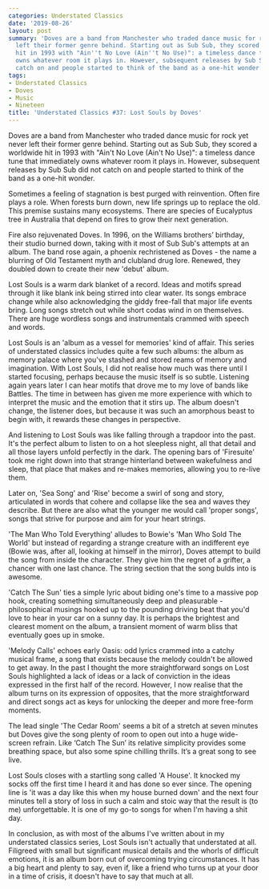 ```yaml
---
categories: Understated Classics
date: '2019-08-26'
layout: post
summary: 'Doves are a band from Manchester who traded dance music for rock yet never
  left their former genre behind. Starting out as Sub Sub, they scored a worldwide
  hit in 1993 with "Ain''t No Love (Ain''t No Use)": a timeless dance tune that immediately
  owns whatever room it plays in. However, subsequent releases by Sub Sub did not
  catch on and people started to think of the band as a one-hit wonder.'
tags:
- Understated Classics
- Doves
- Music
- Nineteen
title: 'Understated Classics #37: Lost Souls by Doves'
---
```


Doves are a band from Manchester who traded dance music for rock yet never left their former genre behind. Starting out as Sub Sub, they scored a worldwide hit in 1993 with "Ain't No Love (Ain't No Use)": a timeless dance tune that immediately owns whatever room it plays in. However, subsequent releases by Sub Sub did not catch on and people started to think of the band as a one-hit wonder.

Sometimes a feeling of stagnation is best purged with reinvention. Often fire plays a role. When forests burn down, new life springs up to replace the old. This premise sustains many ecosystems. There are species of Eucalyptus tree in Australia that depend on fires to grow their next generation.

Fire also rejuvenated Doves. In 1996, on the Williams brothers’ birthday, their studio burned down, taking with it most of Sub Sub's attempts at an album. The band rose again, a phoenix rechristened as Doves - the name a blurring of Old Testament myth and clubland drug lore. Renewed, they doubled down to create their new 'debut' album.

Lost Souls is a warm dark blanket of a record. Ideas and motifs spread through it like blank ink being stirred into clear water. Its songs embrace change while also acknowledging the giddy free-fall that major life events bring. Long songs stretch out while short codas wind in on themselves. There are huge wordless songs and instrumentals crammed with speech and words.

Lost Souls is an 'album as a vessel for memories' kind of affair. This series of understated classics includes quite a few such albums: the album as memory palace where you've stashed and stored reams of memory and imagination. With Lost Souls, I did not realise how much was there until I started focusing, perhaps because the music itself is so subtle. Listening again years later I can hear motifs that drove me to my love of bands like Battles. The time in between has given me more experience with which to interpret the music and the emotion that it stirs up. The album doesn't change, the listener does, but because it was such an amorphous beast to begin with, it rewards these changes in perspective.

And listening to Lost Souls was like falling through a trapdoor into the past. It's the perfect album to listen to on a hot sleepless night, all that detail and all those layers unfold perfectly in the dark. The opening bars of 'Firesuite' took me right down into that strange hinterland between wakefulness and sleep, that place that makes and re-makes memories, allowing you to re-live them.

Later on, 'Sea Song' and 'Rise' become a swirl of song and story, articulated in words that cohere and collapse like the sea and waves they describe. But there are also what the younger me would call 'proper songs', songs that strive for purpose and aim for your heart strings.

'The Man Who Told Everything' alludes to Bowie's 'Man Who Sold The World' but instead of regarding a strange creature with an indifferent eye (Bowie was, after all, looking at himself in the mirror), Doves attempt to build the song from inside the character. They give him the regret of a grifter, a chancer with one last chance. The string section that the song bulds into is awesome.

'Catch The Sun' ties a simple lyric about biding one's time to a massive pop hook, creating something simultaneously deep and pleasurable - philosophical musings hooked up to the pounding driving beat that you'd love to hear in your car on a sunny day. It is perhaps the brightest and clearest moment on the album, a transient moment of warm bliss that eventually goes up in smoke.

'Melody Calls' echoes early Oasis: odd lyrics crammed into a catchy musical frame, a song that exists because the melody couldn't be allowed to get away. In the past I thought the more straightforward songs on Lost Souls highlighted a lack of ideas or a lack of conviction in the ideas expressed in the first half of the record. However, I now realise that the album turns on its expression of opposites, that the more straightforward and direct songs act as keys for unlocking the deeper and more free-form moments.

The lead single 'The Cedar Room' seems a bit of a stretch at seven minutes but Doves give the song plenty of room to open out into a huge wide-screen refrain. Like ‘Catch The Sun’ its relative simplicity provides some breathing space, but also some spine chilling thrills. It’s a great song to see live.

Lost Souls closes with a startling song called 'A House'. It knocked my socks off the first time I heard it and has done so ever since. The opening line is 'it was a day like this when my house burned down' and the next four minutes tell a story of loss in such a calm and stoic way that the result is (to me) unforgettable. It is one of my go-to songs for when I'm having a shit day.

In conclusion, as with most of the albums I've written about in my understated classics series, Lost Souls isn't actually that understated at all. Filigreed with small but significant musical details and the whorls of difficult emotions, it is an album born out of overcoming trying circumstances. It has a big heart and plenty to say, even if, like a friend who turns up at your door in a time of crisis, it doesn't have to say that much at all.